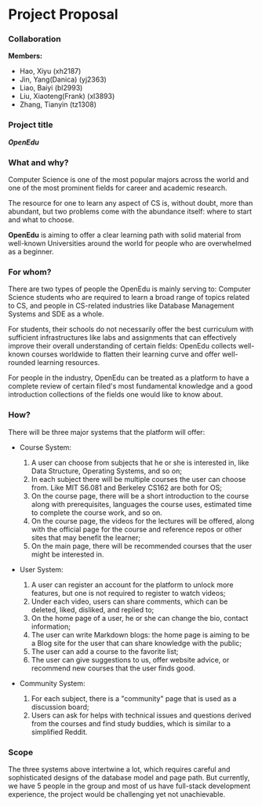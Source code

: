 # Project Proposal

### Collaboration

**Members:**

- Hao, Xiyu (xh2187)
- Jin, Yang(Danica) (yj2363)
- Liao, Baiyi (bl2993)
- Liu, Xiaoteng(Frank) (xl3893)
- Zhang, Tianyin (tz1308)

### Project title

***OpenEdu***

### What and why?

Computer Science is one of the most popular majors across the world and one of the most prominent fields for career and academic research.

The resource for one to learn any aspect of CS is, without doubt, more than abundant, but two problems come with the abundance itself: where to start and what to choose.

**OpenEdu** is aiming to offer a clear learning path with solid material from well-known Universities around the world for people who are overwhelmed as a beginner.

### For whom?

There are two types of people the OpenEdu is mainly serving to: Computer Science students who are required to learn a broad range of topics related to CS, and people in CS-related industries like Database Management Systems and SDE as a whole. 

For students, their schools do not necessarily offer the best curriculum with sufficient infrastructures like labs and assignments that can effectively improve their overall understanding of certain fields: OpenEdu collects well-known courses worldwide to flatten their learning curve and offer well-rounded learning resources. 

For people in the industry, OpenEdu can be treated as a platform to have a complete review of certain filed's most fundamental knowledge and a good introduction collections of the fields one would like to know about.

### How?

There will be three major systems that the platform will offer:

- Course System: 
    1. A user can choose from subjects that he or she is interested in, like Data Structure, Operating Systems, and so on;
    2. In each subject there will be multiple courses the user can choose from. Like MIT S6.081 and Berkeley CS162 are both for OS; 
    3. On the course page, there will be a short introduction to the course along with prerequisites, languages the course uses, estimated time to complete the course work, and so on.
    4. On the course page, the videos for the lectures will be offered, along with the official page for the course and reference repos or other sites that may benefit the learner;
    5. On the main page, there will be recommended courses that the user might be interested in.
   
   
- User System:
    1. A user can register an account for the platform to unlock more features, but one is not required to register to watch videos;
    2. Under each video, users can share comments, which can be deleted, liked, disliked, and replied to;
    3. On the home page of a user, he or she can change the bio, contact information;
    4. The user can write Markdown blogs: the home page is aiming to be a Blog site for the user that can share knowledge with the public;
    5. The user can add a course to the favorite list;
    6. The user can give suggestions to us, offer website advice, or recommend new courses that the user finds good.

- Community System:
    1. For each subject, there is a "community" page that is used as a discussion board;
    2. Users can ask for helps with technical issues and questions derived from the courses and find study buddies, which is similar to a simplified Reddit.



### Scope

The three systems above intertwine a lot, which requires careful and sophisticated designs of the database model and page path. But currently, we have 5 people in the group and most of us have full-stack development experience, the project would be challenging yet not unachievable.